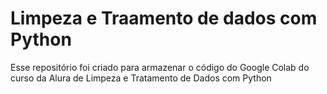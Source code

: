 
# Limpeza e Traamento de dados com Python

Esse repositório foi criado para armazenar o código do Google Colab do curso da Alura de Limpeza e Tratamento de Dados com Python


